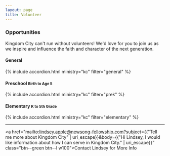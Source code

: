 ```yaml
---
layout: page
title: Volunteer
---
```


### Opportunities

Kingdom City can't run without volunteers! We'd love for you to join us as we inspire and influence the faith and character of the next generation.

#### General

{% include accordion.html ministry="kc" filter="general" %}

#### Preschool <small>Birth to Age 5</small>

{% include accordion.html ministry="kc" filter="prek" %}


#### Elementary <small>K to 5th Grade</small>

{% include accordion.html ministry="kc" filter="elementary" %}

---

<a href="mailto:lindsey.apple@newsong-fellowship.com?subject={{"Tell me more about Kingdom City" | uri_escape}}&body={{"Hi Lindsey, I would like information about how I can serve in Kingdom City." | uri_escape}}" class="btn--green btn--l w100">Contact Lindsey for More Info</a>